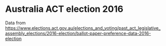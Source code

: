 # Australia ACT election 2016

Data from https://www.elections.act.gov.au/elections_and_voting/past_act_legislative_assembly_elections/2016-election/ballot-paper-preference-data-2016-election
